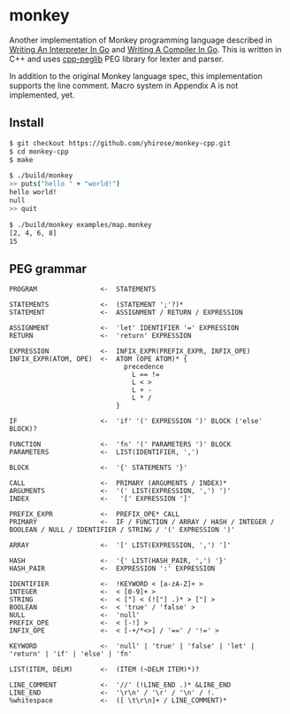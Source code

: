 # monkey

Another implementation of Monkey programming language described in [Writing An Interpreter In Go](https://interpreterbook.com/) and [Writing A Compiler In Go](https://compilerbook.com/).
This is written in C++ and uses [cpp-peglib](https://github.com/yhirose/cpp-peglib) PEG library for lexter and parser.

In addition to the original Monkey language spec, this implementation supports the line comment. Macro system in Appendix A is not implemented, yet.

## Install

```bash
$ git checkout https://github.com/yhirose/monkey-cpp.git
$ cd monkey-cpp
$ make

$ ./build/monkey
>> puts("hello " + "world!")
hello world!
null
>> quit

$ ./build/monkey examples/map.monkey
[2, 4, 6, 8]
15
```

## PEG grammar

```
PROGRAM                <-  STATEMENTS

STATEMENTS             <-  (STATEMENT ';'?)*
STATEMENT              <-  ASSIGNMENT / RETURN / EXPRESSION

ASSIGNMENT             <-  'let' IDENTIFIER '=' EXPRESSION
RETURN                 <-  'return' EXPRESSION

EXPRESSION             <-  INFIX_EXPR(PREFIX_EXPR, INFIX_OPE)
INFIX_EXPR(ATOM, OPE)  <-  ATOM (OPE ATOM)* {
                             precedence
                               L == !=
                               L < >
                               L + -
                               L * /
                           }

IF                     <-  'if' '(' EXPRESSION ')' BLOCK ('else' BLOCK)?

FUNCTION               <-  'fn' '(' PARAMETERS ')' BLOCK
PARAMETERS             <-  LIST(IDENTIFIER, ',')

BLOCK                  <-  '{' STATEMENTS '}'

CALL                   <-  PRIMARY (ARGUMENTS / INDEX)*
ARGUMENTS              <-  '(' LIST(EXPRESSION, ',') ')'
INDEX                  <-   '[' EXPRESSION ']'

PREFIX_EXPR            <-  PREFIX_OPE* CALL
PRIMARY                <-  IF / FUNCTION / ARRAY / HASH / INTEGER / BOOLEAN / NULL / IDENTIFIER / STRING / '(' EXPRESSION ')'

ARRAY                  <-  '[' LIST(EXPRESSION, ',') ']'

HASH                   <-  '{' LIST(HASH_PAIR, ',') '}'
HASH_PAIR              <-  EXPRESSION ':' EXPRESSION

IDENTIFIER             <-  !KEYWORD < [a-zA-Z]+ >
INTEGER                <-  < [0-9]+ >
STRING                 <-  < ["] < (!["] .)* > ["] >
BOOLEAN                <-  < 'true' / 'false' >
NULL                   <-  'null'
PREFIX_OPE             <-  < [-!] >
INFIX_OPE              <-  < [-+/*<>] / '==' / '!=' >

KEYWORD                <-  'null' | 'true' | 'false' | 'let' | 'return' | 'if' | 'else' | 'fn'

LIST(ITEM, DELM)       <-  (ITEM (~DELM ITEM)*)?

LINE_COMMENT           <-  '//' (!LINE_END .)* &LINE_END
LINE_END               <-  '\r\n' / '\r' / '\n' / !.
%whitespace            <-  ([ \t\r\n]+ / LINE_COMMENT)*
```
